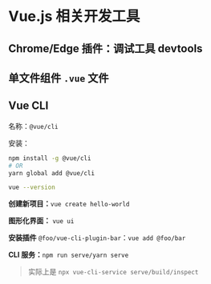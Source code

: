 # Vue.js 相关开发工具

## Chrome/Edge 插件：调试工具 devtools

## 单文件组件 `.vue` 文件

## Vue CLI

名称：`@vue/cli`

安装：

```bash
npm install -g @vue/cli
# OR
yarn global add @vue/cli
```

```bash
vue --version
```

**创建新项目：**`vue create hello-world`

**图形化界面：** `vue ui`

**安装插件** `@foo/vue-cli-plugin-bar`：`vue add @foo/bar`

**CLI 服务：**`npm run serve/yarn serve`

> 实际上是 `npx vue-cli-service serve/build/inspect`